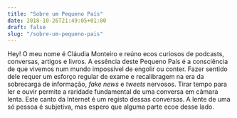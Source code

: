 ```yaml
---
title: "Sobre um Pequeno País"
date: 2018-10-26T21:49:05+01:00
draft: false
slug: "/sobre-um-pequeno-pais"
---
```


Hey! O meu nome é Cláudia Monteiro e reúno ecos curiosos de podcasts, conversas, artigos e livros. A essência deste Pequeno País é a consciência de que vivemos num mundo impossível de engolir ou conter. Fazer sentido dele requer um esforço regular de exame e recalibragem na era da sobrecarga de informação, _fake news_ e _tweets_ nervosos. Tirar tempo para ler e ouvir permite a raridade fundamental de uma conversa em câmara lenta. Este canto da Internet é um registo dessas conversas. A lente de uma só pessoa é subjetiva, mas espero que alguma parte ecoe desse lado.
